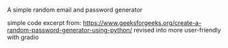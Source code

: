 A simple random email and password generator

simple code excerpt from: https://www.geeksforgeeks.org/create-a-random-password-generator-using-python/ revised into more user-friendly with gradio

